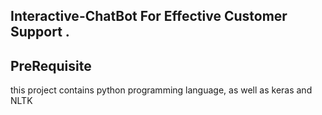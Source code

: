 ## Interactive-ChatBot For Effective Customer Support . 
## PreRequisite 
this project contains python programming language, as well as  keras and  NLTK 

